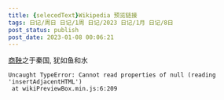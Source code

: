 ```yaml
---
title: {selecedText}Wikipedia 预览链接
tags: 日记/周日 日记/1周 日记/2023 日记/1月 日记/8日
post_status: publish
post_date: 2023-01-08 00:06:21 
---
```

<a href="https://zh.wikipedia.org/wiki/商鞅">商鞅</a>之于秦国, 犹如鱼和水 

```
Uncaught TypeError: Cannot read properties of null (reading 'insertAdjacentHTML')
 at wikiPreviewBox.min.js:6:209
```

